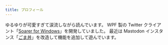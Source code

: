 ```yaml
---
title: プロフィール
---
```

ゆるゆりが可愛すぎて涙流しながら読んでいます。
WPF 製の Twitter クライアント「[Soarer for Windows](/softwares/soarer)」を開発していました。
最近は Mastodon インスタンス「[ごま丼](https://don.gomasy.jp/about)」を改造して機能を追加して遊んでいます。
